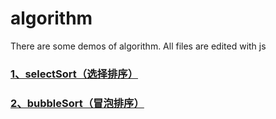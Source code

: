 # algorithm
There are some demos of algorithm.
All files are edited with js

### [1、selectSort（选择排序）](https://github.com/shuiwenlan/algorithm/blob/master/selectSort.js)
### [2、bubbleSort（冒泡排序）](https://github.com/shuiwenlan/algorithm/blob/master/bubbleSort.js)

